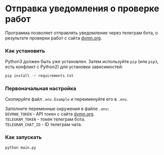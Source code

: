 # Отправка уведомления о проверке работ

Программа позволяет отправлять уведомление через телеграм бота, о результате проверки работ с сайта [dvmn.org](https://dvmn.org). 
  
### Как установить

Python3 должен быть уже установлен.
Затем используйте `pip` (или `pip3`, есть конфликт с Python2) для установки зависимостей:
```bash
pip install -r requirements.txt
```

### Первоначальная настройка

Скопируйте файл `.env.Example` и переименуйте его в `.env`.  

Заполните переменные окружения в файле `.env`:  
`DEVMAN_TOKEN` - API токен с сайта [dvmn.org](https://dvmn.org).  
`TELEGRAM_TOKEN` - токен телеграм бота.  
`TELEGRAM_CHAT_ID` - ID телеграм чата.  


### Как запускать
```bash
python main.py
```
